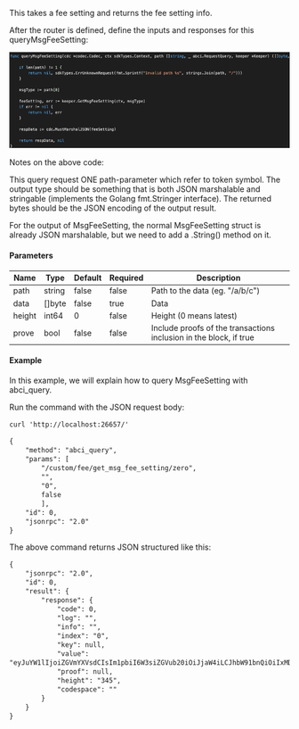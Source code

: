 This takes a fee setting and returns the fee setting info.

After the router is defined, define the inputs and responses for this queryMsgFeeSetting:

![Image-2](../pic/queryMsgFeeSetting.png)


Notes on the above code:

This query request ONE path-parameter which refer to token symbol. 
The output type should be something that is both JSON marshalable and stringable (implements the Golang fmt.Stringer interface). The returned bytes should be the JSON encoding of the output result.

For the output of MsgFeeSetting, the normal MsgFeeSetting struct is already JSON marshalable, but we need to add a .String() method on it.

#### Parameters
| Name | Type | Default | Required | Description                 |
| ---- | ---- | ------- | -------- | --------------------------- |
| path | string | false | false    | Path to the data (eg. "/a/b/c") |
| data | []byte | false | true     | Data |
| height | int64 | 0 | false    | Height (0 means latest) |
| prove | bool | false | false    | Include proofs of the transactions inclusion in the block, if true |


#### Example
In this example, we will explain how to query MsgFeeSetting with abci_query. 

Run the command with the JSON request body:
```
curl 'http://localhost:26657/'
```

```
{
    "method": "abci_query",
    "params": [
    	"/custom/fee/get_msg_fee_setting/zero",
    	"",
    	"0",
    	false
    	],
    "id": 0,
    "jsonrpc": "2.0"
}

```

The above command returns JSON structured like this: 
```
{
    "jsonrpc": "2.0",
    "id": 0,
    "result": {
        "response": {
            "code": 0,
            "log": "",
            "info": "",
            "index": "0",
            "key": null,
            "value": "eyJuYW1lIjoiZGVmYXVsdCIsIm1pbiI6W3siZGVub20iOiJjaW4iLCJhbW91bnQiOiIxMDAwMDAwMDAifV0sIm1heCI6W3siZGVub20iOiJjaW4iLCJhbW91bnQiOiIxMDAwMDAwMDAwIn1dLCJwZXJjZW50YWdlIjoiMC4wMDEiLCJpc3N1ZXIiOiJteHcxazl0cjJjdWtoZnZsaGozNTZlNWV1cjI4a3V3M3A2YTRsOTNoNTkifQ==",
            "proof": null,
            "height": "345",
            "codespace": ""
        }
    }
}
```

